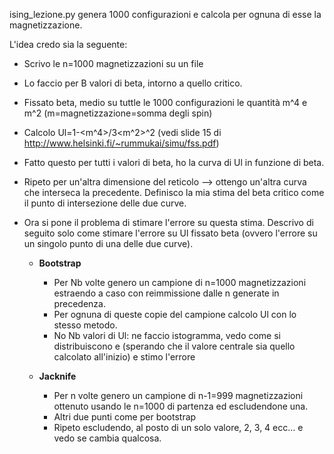 ising_lezione.py genera 1000 configurazioni e calcola per ognuna di esse la magnetizzazione.

L'idea credo sia la seguente:

* Scrivo le n=1000 magnetizzazioni su un file
* Lo faccio per B valori di beta, intorno a quello critico.
* Fissato beta, medio su tuttle le 1000 configurazioni le quantità m^4 e m^2 (m=magnetizzazione=somma degli spin)
* Calcolo Ul=1-<m^4>/3<m^2>^2 (vedi slide 15 di http://www.helsinki.fi/~rummukai/simu/fss.pdf)
* Fatto questo per tutti i valori di beta, ho la curva di Ul in funzione di beta.

* Ripeto per un'altra dimensione del reticolo --> ottengo un'altra curva che interseca la precedente. Definisco la mia stima del beta critico come il punto di intersezione delle due curve.

* Ora si pone il problema di stimare l'errore su questa stima. Descrivo di seguito solo come stimare l'errore su Ul fissato beta (ovvero l'errore su un singolo punto di una delle due curve).

  * **Bootstrap**
	* Per Nb volte genero un campione di n=1000 magnetizzazioni estraendo a caso con reimmissione dalle n generate in precedenza.
	* Per ognuna di queste copie del campione calcolo Ul con lo stesso metodo.
	* No Nb valori di Ul: ne faccio istogramma, vedo come si distribuiscono e (sperando che il valore centrale sia quello calcolato all'inizio) e stimo l'errore

  * **Jacknife**
	* Per n volte genero un campione di n-1=999 magnetizzazioni ottenuto usando le n=1000 di partenza ed escludendone una.
	* Altri due punti come per bootstrap
	* Ripeto escludendo, al posto di un solo valore, 2, 3, 4 ecc... e vedo se cambia qualcosa.